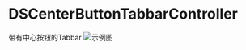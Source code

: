 # DSCenterButtonTabbarController
带有中心按钮的Tabbar
![示例图](https://upload-images.jianshu.io/upload_images/14458179-d64064d6e5712438.png?imageMogr2/auto-orient/strip%7CimageView2/2/w/600)
